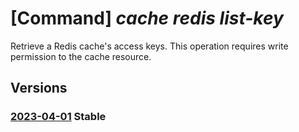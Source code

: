 # [Command] _cache redis list-key_

Retrieve a Redis cache's access keys. This operation requires write permission to the cache resource.

## Versions

### [2023-04-01](/Resources/mgmt-plane/L3N1YnNjcmlwdGlvbnMve30vcmVzb3VyY2Vncm91cHMve30vcHJvdmlkZXJzL21pY3Jvc29mdC5jYWNoZS9yZWRpcy97fS9saXN0a2V5cw==/2023-04-01.xml) **Stable**

<!-- mgmt-plane /subscriptions/{}/resourcegroups/{}/providers/microsoft.cache/redis/{}/listkeys 2023-04-01 -->
